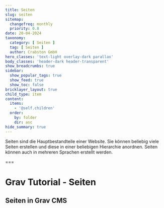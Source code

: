 ```yaml
---
title: Seiten
slug: seiten
sitemap:
  changefreq: monthly
  priority: 0.8
date: 20-04-2024
taxonomy:
  category: [ Seiten ]
  tag: [ Seiten ]
  author: Crabston GmbH
hero_classes: 'text-light overlay-dark parallax'
body_classes: 'header-dark header-transparent'
show_breadcrumbs: true
sidebar:
  show_popular_tags: true
  show_feed: true
  show_toc: false
bricklayer_layout: true
child_type: item
content:
  items:
    - '@self.children'
  order:
    by: folder
    dir: asc
hide_summary: true
---
```


Seiten sind die Hauptbestandteile einer Website. Sie können beliebig viele Seiten erstellen und diese in einer beliebigen Hierarchie anordnen. Seiten können auch in mehreren Sprachen erstellt werden.

===

# Grav Tutorial - Seiten
## Seiten in Grav CMS
